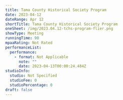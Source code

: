 ```yaml
---
title: Tama County Historical Society Program
date: 2023-04-12
dateRange: Apr 12
shortTitle: Tama County Historical Society Program
oneSheet: /img/2023.04.12-tchs-program-flier.png
showType: Meeting
runningTime: 90
mpaaRating: Not Rated
performanceList:
  performance:
    - format: Not Applicable
      note: ""
      date: 2023-04-13T00:00:24.484Z
studioInfo:
  studio: Not Specified
  studioFee: 0
  studioPercentage: 0
draft: false
---
```

